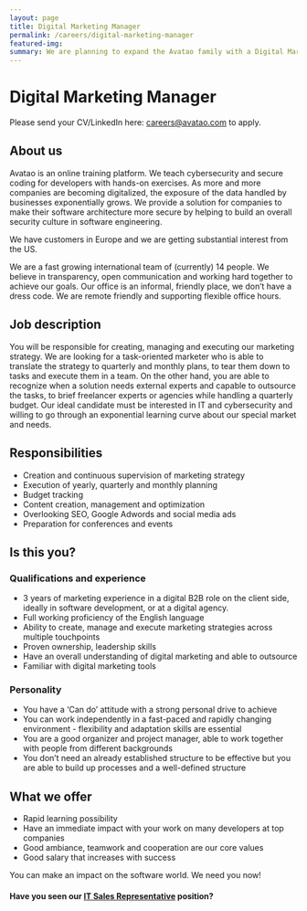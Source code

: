 ```yaml
---
layout: page
title: Digital Marketing Manager
permalink: /careers/digital-marketing-manager
featured-img:
summary: We are planning to expand the Avatao family with a Digital Marketing Manager
---
```


# Digital Marketing Manager

Please send your CV/LinkedIn here: [careers@avatao.com](mailto:careers@avatao.com) to apply.

## About us

Avatao is an online training platform. We teach cybersecurity and secure coding for developers with hands-on exercises. As more and more companies are becoming digitalized, the exposure of the data handled by businesses exponentially grows. We provide a solution for companies to make their software architecture more secure by helping to build an overall security culture in software engineering.

We have customers in Europe and we are getting substantial interest from the US.

We are a fast growing international team of (currently) 14 people. We believe in transparency, open communication and working hard together to achieve our goals. Our office is an informal, friendly place, we don’t have a dress code. We are remote friendly and supporting flexible office hours.


## Job description

You will be responsible for creating, managing and executing our marketing strategy. We are looking for a task-oriented marketer who is able to translate the strategy to quarterly and monthly plans, to tear them down to tasks and execute them in a team. On the other hand, you are able to recognize when a solution needs external experts and capable to outsource the tasks, to brief freelancer experts or agencies while handling a quarterly budget. Our ideal candidate must be interested in IT and cybersecurity and willing to go through an exponential learning curve about our special market and needs.

## Responsibilities

- Creation and continuous supervision of marketing strategy
- Execution of yearly, quarterly and monthly planning
- Budget tracking
- Content creation, management and optimization
- Overlooking SEO, Google Adwords and social media ads
- Preparation for conferences and events

## Is this you?

### Qualifications and experience

- 3 years of marketing experience in a digital B2B role on the client side, ideally in software development, or at a digital agency.
- Full working proficiency of the English language
- Ability to create, manage and execute marketing strategies across multiple touchpoints
- Proven ownership, leadership skills
- Have an overall understanding of digital marketing and able to outsource
- Familiar with digital marketing tools

### Personality
    
- You have a ‘Can do’ attitude with a strong personal drive to achieve
- You can work independently in a fast-paced and rapidly changing environment - flexibility and adaptation skills are essential
- You are a good organizer and project manager, able to work together with people from different backgrounds
- You don’t need an already established  structure to be effective but you are able to build up processes and a well-defined structure

## What we offer

- Rapid learning possibility
- Have an immediate impact with your work on many developers at top companies
- Good ambiance, teamwork and cooperation are our core values
- Good salary that increases with success

You can make an impact on the software world. We need you now!

#### Have you seen our [IT Sales Representative](/careers/it-sales-representative) position? 
